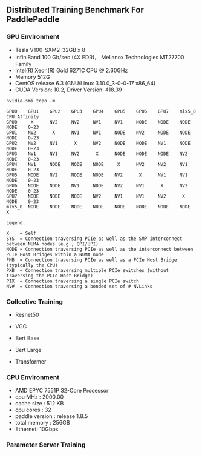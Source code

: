 ## Distributed Training Benchmark For PaddlePaddle

### GPU Environment

- Tesla V100-SXM2-32GB x 8
- InfiniBand 100 Gb/sec (4X EDR)， Mellanox Technologies MT27700 Family
- Intel(R) Xeon(R) Gold 6271C CPU @ 2.60GHz
- Memory 512G
- CentOS release 6.3 (GNU/Linux 3.10.0_3-0-0-17 x86_64)
- CUDA Version: 10.2, Driver Version: 418.39

``` shell
nvidia-smi topo -m
```

``` shell
GPU0    GPU1    GPU2    GPU3    GPU4    GPU5    GPU6    GPU7    mlx5_0  CPU Affinity
GPU0     X      NV2     NV2     NV1     NV1     NODE    NODE    NODE    NODE    0-23
GPU1    NV2      X      NV1     NV1     NODE    NV2     NODE    NODE    NODE    0-23
GPU2    NV2     NV1      X      NV2     NODE    NODE    NV1     NODE    NODE    0-23
GPU3    NV1     NV1     NV2      X      NODE    NODE    NODE    NV2     NODE    0-23
GPU4    NV1     NODE    NODE    NODE     X      NV2     NV2     NV1     NODE    0-23
GPU5    NODE    NV2     NODE    NODE    NV2      X      NV1     NV1     NODE    0-23
GPU6    NODE    NODE    NV1     NODE    NV2     NV1      X      NV2     NODE    0-23
GPU7    NODE    NODE    NODE    NV2     NV1     NV1     NV2      X      NODE    0-23
mlx5_0  NODE    NODE    NODE    NODE    NODE    NODE    NODE    NODE     X

Legend:

X    = Self
SYS  = Connection traversing PCIe as well as the SMP interconnect between NUMA nodes (e.g., QPI/UPI)
NODE = Connection traversing PCIe as well as the interconnect between PCIe Host Bridges within a NUMA node
PHB  = Connection traversing PCIe as well as a PCIe Host Bridge (typically the CPU)
PXB  = Connection traversing multiple PCIe switches (without traversing the PCIe Host Bridge)
PIX  = Connection traversing a single PCIe switch
NV#  = Connection traversing a bonded set of # NVLinks
```

### Collective Training

- Resnet50

- VGG

- Bert Base

- Bert Large

- Transformer


### CPU Environment

- AMD EPYC 7551P 32-Core Processor
- cpu MHz : 2000.00
- cache size : 512 KB
- cpu cores : 32
- paddle version : release 1.8.5
- total memory : 256GB
- Ethernet: 10Gbps

### Parameter Server Training

